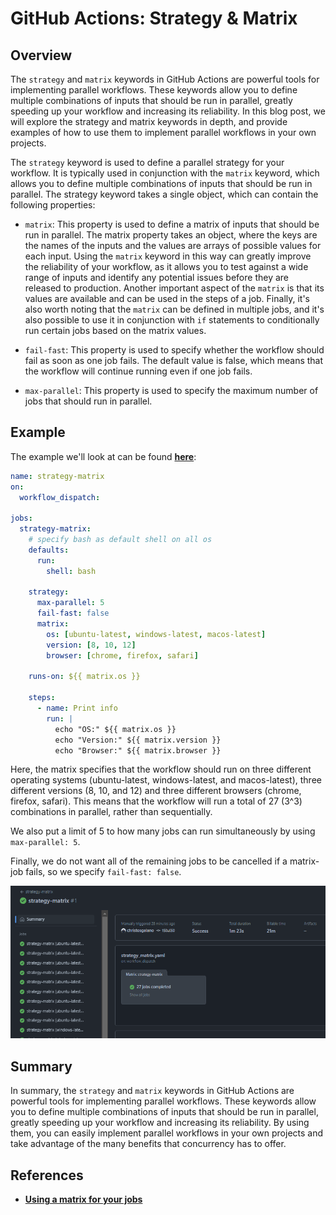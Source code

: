 # GitHub Actions: Strategy & Matrix

## Overview

The `strategy` and `matrix` keywords in GitHub Actions are powerful tools for implementing parallel workflows. These keywords allow you to define multiple combinations of inputs that should be run in parallel, greatly speeding up your workflow and increasing its reliability. In this blog post, we will explore the strategy and matrix keywords in depth, and provide examples of how to use them to implement parallel workflows in your own projects.

The `strategy` keyword is used to define a parallel strategy for your workflow. It is typically used in conjunction with the `matrix` keyword, which allows you to define multiple combinations of inputs that should be run in parallel. The strategy keyword takes a single object, which can contain the following properties:

- `matrix`: This property is used to define a matrix of inputs that should be run in parallel. The matrix property takes an object, where the keys are the names of the inputs and the values are arrays of possible values for each input. Using the `matrix` keyword in this way can greatly improve the reliability of your workflow, as it allows you to test against a wide range of inputs and identify any potential issues before they are released to production. Another important aspect of the `matrix` is that its values are available and can be used in the steps of a job. Finally, it's also worth noting that the `matrix` can be defined in multiple jobs, and it's also possible to use it in conjunction with `if` statements to conditionally run certain jobs based on the matrix values.

- `fail-fast`: This property is used to specify whether the workflow should fail as soon as one job fails. The default value is false, which means that the workflow will continue running even if one job fails.

- `max-parallel`: This property is used to specify the maximum number of jobs that should run in parallel.

## Example

The example we'll look at can be found [**here**](https://github.com/christosgalano/GitHub-Actions-Deep-Dive/blob/main/.github/workflows/strategy_matrix.yaml):

```yaml
name: strategy-matrix
on:
  workflow_dispatch:

jobs:
  strategy-matrix:
    # specify bash as default shell on all os
    defaults:
      run:
        shell: bash

    strategy:
      max-parallel: 5
      fail-fast: false
      matrix:
        os: [ubuntu-latest, windows-latest, macos-latest]
        version: [8, 10, 12]
        browser: [chrome, firefox, safari]

    runs-on: ${{ matrix.os }}

    steps:
      - name: Print info
        run: |
          echo "OS:" ${{ matrix.os }}
          echo "Version:" ${{ matrix.version }}
          echo "Browser:" ${{ matrix.browser }}
```

Here, the matrix specifies that the workflow should run on three different operating systems (ubuntu-latest, windows-latest, and macos-latest), three different versions (8, 10, and 12) and three different browsers (chrome, firefox, safari). This means that the workflow will run a total of 27 (3^3) combinations in parallel, rather than sequentially.

We also put a limit of 5 to how many jobs can run simultaneously by using `max-parallel: 5`.

Finally, we do not want all of the remaining jobs to be cancelled if a matrix-job fails, so we specify `fail-fast: false`.

![strategy-matrix](../../images/actions/strategy-matrix.png)

## Summary

In summary, the `strategy` and `matrix` keywords in GitHub Actions are powerful tools for implementing parallel workflows. These keywords allow you to define multiple combinations of inputs that should be run in parallel, greatly speeding up your workflow and increasing its reliability. By using them, you can easily implement parallel workflows in your own projects and take advantage of the many benefits that concurrency has to offer.

## References

- [**Using a matrix for your jobs**](https://docs.github.com/en/actions/using-jobs/using-a-matrix-for-your-jobs)
